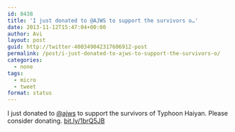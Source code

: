 ```yaml
---
id: 8438
title: 'I just donated to @AJWS to support the survivors o…'
date: 2013-11-12T15:47:04+00:00
author: Avi
layout: post
guid: http://twitter-400349042317606912-post
permalink: /post/i-just-donated-to-ajws-to-support-the-survivors-o/
categories:
  - none
tags:
  - micro
  - tweet
format: status
---
```

I just donated to [@ajws](http://twitter.com/ajws) to support the survivors of Typhoon Haiyan. Please consider donating. [bit.ly/1brQ5JB](http://bit.ly/1brQ5JB)